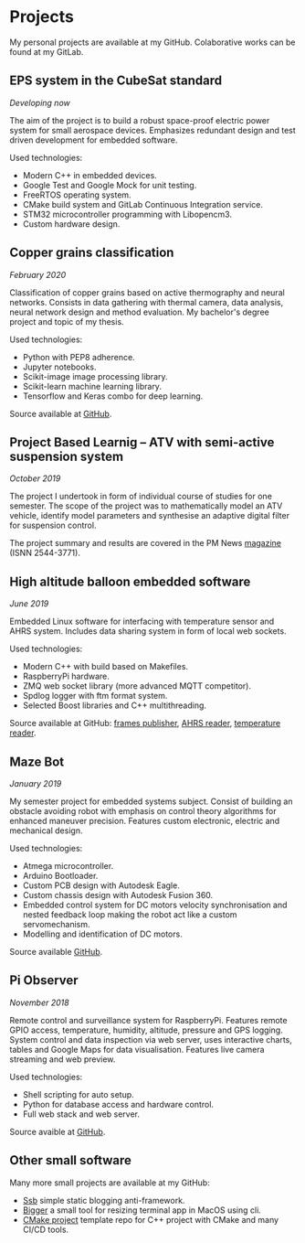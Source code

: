 # Projects

My personal projects are available at my GitHub.
Colaborative works can be found at my GitLab.

## EPS system in the CubeSat standard

*Developing now*

The aim of the project is to build a robust space-proof electric power
system for small aerospace devices.
Emphasizes redundant design and test driven development for embedded software.

Used technologies:

* Modern C++ in embedded devices.
* Google Test and Google Mock for unit testing.
* FreeRTOS operating system.
* CMake build system and GitLab Continuous Integration service.
* STM32 microcontroller programming with Libopencm3.
* Custom hardware design.

## Copper grains classification

*February 2020*

Classification of copper grains based on active thermography and neural
networks.
Consists in data gathering with thermal camera, data analysis, neural
network design and method evaluation.
My bachelor's degree project and topic of my thesis.

Used technologies:

* Python with PEP8 adherence.
* Jupyter notebooks.
* Scikit-image image processing library.
* Scikit-learn machine learning library.
* Tensorflow and Keras combo for deep learning.

Source available at
[GitHub](https://github.com/maciejzj/copper-grains-classification).

## Project Based Learnig – ATV with semi-active suspension system

*October 2019*

The project I undertook in form of individual course of studies for one
semester.
The scope of the project was to mathematically model an ATV vehicle,
identify model parameters and synthesise an adaptive digital filter for suspension
control.

The project summary and results are covered in the PM News
[magazine](https://delibra.bg.polsl.pl/dlibra/publication/55742)
(ISNN 2544-3771).

## High altitude balloon embedded software

*June 2019*

Embedded Linux software for interfacing with temperature sensor and AHRS system.
Includes data sharing system in form of local web sockets.

Used technologies:

* Modern C++ with build based on Makefiles.
* RaspberryPi hardware.
* ZMQ web socket library (more advanced MQTT competitor).
* Spdlog logger with ftm format system.
* Selected Boost libraries and C++ multithreading.

Source available at GitHub:
[frames publisher](https://github.com/maciejzj/strato-frames-publisher),
[AHRS reader](https://github.com/maciejzj/stratosphere-ahrs),
[temperature reader](https://github.com/maciejzj/stratosphere-cpu-temp).

## Maze Bot

*January 2019*

My semester project for embedded systems subject.
Consist of building an obstacle avoiding robot with emphasis on control theory
algorithms for enhanced maneuver precision.
Features custom electronic, electric and mechanical design.

Used technologies:

* Atmega microcontroller.
* Arduino Bootloader.
* Custom PCB design with Autodesk Eagle.
* Custom chassis design with Autodesk Fusion 360.
* Embedded control system for DC motors velocity synchronisation and nested
  feedback loop making the robot act like a custom servomechanism.
* Modelling and identification of DC motors.

Source available [GitHub](https://github.com/maciejzj/maze-bot).

## Pi Observer

*November 2018*

Remote control and surveillance system for RaspberryPi.
Features remote GPIO access, temperature, humidity, altitude, pressure and
GPS logging.
System control and data inspection via web server, uses interactive charts, tables
and Google Maps for data visualisation.
Features live camera streaming and web preview.

Used technologies:

* Shell scripting for auto setup.
* Python for database access and hardware control.
* Full web stack and web server.

Source avaible at [GitHub](https://github.com/maciejzj/maze-bot).

## Other small software

Many more small projects are available at my GitHub:

* [Ssb](https://github.com/maciejzj/ssb)
  simple static blogging anti-framework.
* [Bigger](https://github.com/maciejzj/bigger)
  a small tool for resizing terminal app in MacOS using cli.
* [CMake project](https://github.com/maciejzj/cmake-project)
  template repo for C++ project with CMake and many CI/CD tools.
